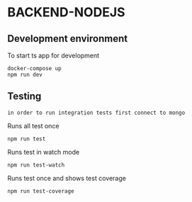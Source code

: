 # BACKEND-NODEJS

## Development environment

To start ts app for development

```
docker-compose up
npm run dev
```

## Testing

`in order to run integration tests first connect to mongo`

Runs all test once

```
npm run test
```

Runs test in watch mode

```
npm run test-watch
```

Runs test once and shows test coverage

```
npm run test-coverage
```
